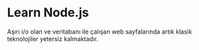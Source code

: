 # Learn Node.js
Aşırı i/o olan ve veritabanı ile çalışan web sayfalarında artık klasik teknolojiler yetersiz kalmaktadır. 
